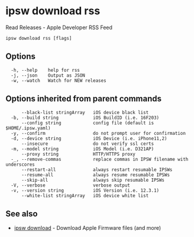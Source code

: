 # ipsw download rss

Read Releases - Apple Developer RSS Feed

```
ipsw download rss [flags]
```

## Options

```
  -h, --help    help for rss
  -j, --json    Output as JSON
  -w, --watch   Watch for NEW releases
```

## Options inherited from parent commands

```
      --black-list stringArray   iOS device black list
  -b, --build string             iOS BuildID (i.e. 16F203)
      --config string            config file (default is $HOME/.ipsw.yaml)
  -y, --confirm                  do not prompt user for confirmation
  -d, --device string            iOS Device (i.e. iPhone11,2)
      --insecure                 do not verify ssl certs
  -m, --model string             iOS Model (i.e. D321AP)
      --proxy string             HTTP/HTTPS proxy
  -_, --remove-commas            replace commas in IPSW filename with underscores
      --restart-all              always restart resumable IPSWs
      --resume-all               always resume resumable IPSWs
      --skip-all                 always skip resumable IPSWs
  -V, --verbose                  verbose output
  -v, --version string           iOS Version (i.e. 12.3.1)
      --white-list stringArray   iOS device white list
```

## See also

* [ipsw download](/cmd/ipsw_download/)	 - Download Apple Firmware files (and more)

